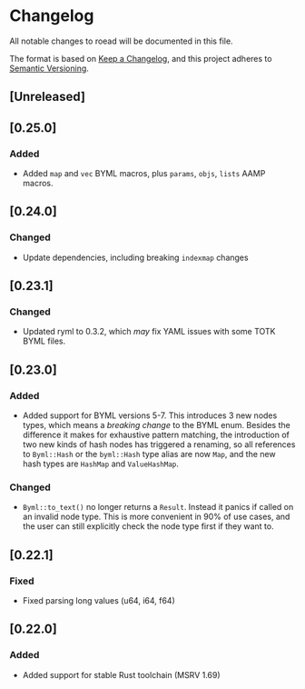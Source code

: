 # Changelog

All notable changes to roead will be documented in this file.

The format is based on [Keep a Changelog](https://keepachangelog.com/en/1.0.0/),
and this project adheres to [Semantic Versioning](https://semver.org/spec/v2.0.0.html).

## [Unreleased]

## [0.25.0]

### Added

- Added `map` and `vec` BYML macros, plus `params`, `objs`, `lists` AAMP
  macros.

## [0.24.0]

### Changed

- Update dependencies, including breaking `indexmap` changes

## [0.23.1]

### Changed

- Updated ryml to 0.3.2, which *may* fix YAML issues with some TOTK BYML files.

## [0.23.0]

### Added

- Added support for BYML versions 5-7. This introduces 3 new nodes types, which
  means a *breaking change* to the BYML enum. Besides the difference it makes
  for exhaustive pattern matching, the introduction of two new kinds of hash
  nodes has triggered a renaming, so all references to `Byml::Hash` or the
  `byml::Hash` type alias are now `Map`, and the new hash types are `HashMap`
  and `ValueHashMap`.

### Changed 

- `Byml::to_text()` no longer returns a `Result`. Instead it panics if called on
  an invalid node type. This is more convenient in 90% of use cases, and the
  user can still explicitly check the node type first if they want to.

## [0.22.1]

### Fixed

- Fixed parsing long values (u64, i64, f64)

## [0.22.0]

### Added

- Added support for stable Rust toolchain (MSRV 1.69)
